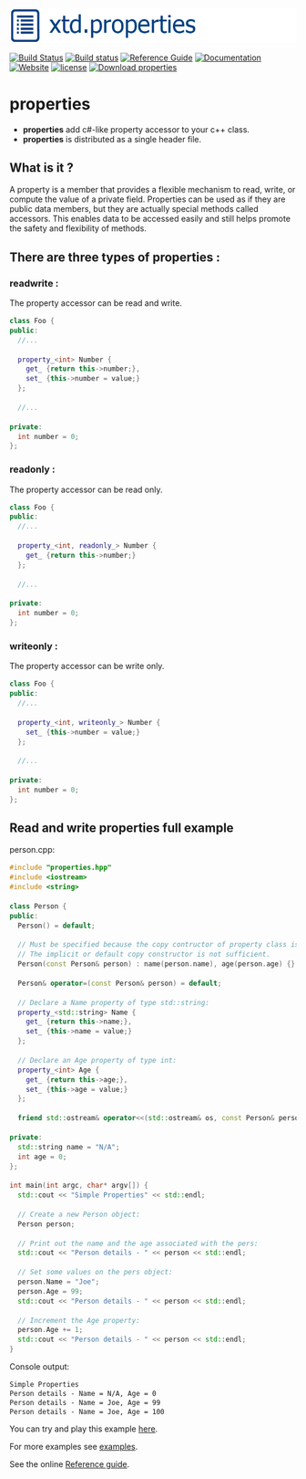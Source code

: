 [![properties picture](docs/pictures/header.png)](https://gammasoft71.wixsite.com/xtd-properties)

[![Build Status](https://travis-ci.org/gammasoft71/xtd_properties.svg?branch=master)](https://travis-ci.org/gammasoft71/xtd_properties)
[![Build status](https://ci.appveyor.com/api/projects/status/r3w9ojjiecp4vf8f?svg=true)](https://ci.appveyor.com/project/gammasoft71/xtd-properties)
[![Reference Guide](https://img.shields.io/badge/code-Reference_Guide-brightgreen.svg)](https://codedocs.xyz/gammasoft71/xtd_properties/)
[![Documentation](https://img.shields.io/badge/wiki-Documentaions-brightgreen.svg)](./README.md)
[![Website](https://img.shields.io/badge/web-xtd.properties-brightgreen.svg)](https://gammasoft71.wixsite.com/xtd.properties)
[![license](https://img.shields.io/github/license/gammasoft71/xtd.properties.svg)](License.md)
[![Download properties](https://img.shields.io/sourceforge/dt/properties.svg)](https://sourceforge.net/projects/properties/files/latest/download)
<!--- [![Try online](https://img.shields.io/badge/try-online-brightgreen.svg)](https://wandbox.org/permlink/rH8PGQU9G3Auv6va) --->
<!--- [![GitHub top language](https://img.shields.io/github/languages/top/gammasoft71/xtd.properties.svg)](https://cppreference.com) --->
<!--- [![os Windows](https://img.shields.io/badge/os-Windows-004080.svg))](README.md) --->
<!--- [![os macOS](https://img.shields.io/badge/os-macOS-004080.svg))](README.md) --->
<!--- [![os Linux](https://img.shields.io/badge/os-Linux-004080.svg))](README.md) --->
<!--- [![os iOS](https://img.shields.io/badge/os-iOS-004080.svg))](README.md) --->
<!--- [![os android](https://img.shields.io/badge/os-android-004080.svg))](README.md) --->
<!--- [![codecov](https://codecov.io/gh/gammasoft71/xtd.properties/branch/master/graph/badge.svg)](https://codecov.io/gh/gammasoft71/xtd.properties) --->

# properties

* **properties** add c#-like property accessor to your c++ class.
* **properties** is distributed as a single header file.

## What is it ?

A property is a member that provides a flexible mechanism to read, write, or compute the value of a private field. Properties can be used as if they are public data members, but they are actually special methods called accessors. This enables data to be accessed easily and still helps promote the safety and flexibility of methods.

## There are three types of properties :

### readwrite :

The property accessor can be read and write.

```c++
class Foo {
public:
  //...
  
  property_<int> Number {
    get_ {return this->number;},
    set_ {this->number = value;}
  };
  
  //...
  
private:
  int number = 0;
};
```

### readonly :

The property accessor can be read only.

```c++
class Foo {
public:
  //...
  
  property_<int, readonly_> Number {
    get_ {return this->number;}
  };
  
  //...
  
private:
  int number = 0;
};
```

### writeonly :

The property accessor can be write only.

```c++
class Foo {
public:
  //...
  
  property_<int, writeonly_> Number {
    set_ {this->number = value;}
  };
  
  //...
  
private:
  int number = 0;
};
```

## Read and write properties full example

person.cpp:

```c++
#include "properties.hpp"
#include <iostream>
#include <string>

class Person {
public:
  Person() = default;

  // Must be specified because the copy contructor of property class is deleted.
  // The implicit or default copy constructor is not sufficient.
  Person(const Person& person) : name(person.name), age(person.age) {}

  Person& operator=(const Person& person) = default;
  
  // Declare a Name property of type std::string:
  property_<std::string> Name {
    get_ {return this->name;},
    set_ {this->name = value;}
  };
  
  // Declare an Age property of type int:
  property_<int> Age {
    get_ {return this->age;},
    set_ {this->age = value;}
  };
  
  friend std::ostream& operator<<(std::ostream& os, const Person& person) {return os << "Name = " << person.Name << ", Age = " << person.Age;}
   
private:
  std::string name = "N/A";
  int age = 0;
};

int main(int argc, char* argv[]) {
  std::cout << "Simple Properties" << std::endl;
    
  // Create a new Person object:
  Person person;
  
  // Print out the name and the age associated with the pers:
  std::cout << "Person details - " << person << std::endl;

  // Set some values on the pers object:
  person.Name = "Joe";
  person.Age = 99;
  std::cout << "Person details - " << person << std::endl;

  // Increment the Age property:
  person.Age += 1;
  std::cout << "Person details - " << person << std::endl;
}
```

Console output:

```
Simple Properties
Person details - Name = N/A, Age = 0
Person details - Name = Joe, Age = 99
Person details - Name = Joe, Age = 100
```
You can try and play this example [here](https://wandbox.org/permlink/aA17kJZXhJOYsTpW).

For more examples see [examples](examples).

See the online [Reference guide](https://gammasoft71.github.io/properties-doc/).
